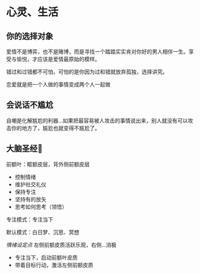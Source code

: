 

# 心灵、生活

## 你的选择对象



爱情不是博弈，也不是赌博，而是寻找一个踏踏实实肯对你好的男人相伴一生。享受与愉悦，才应该是爱情最原始的模样。



错过和过错都不可怕，可怕的是你因为过和错就放弃孤独，选择讲究。



恋爱就是把一个人做的事情变成两个人一起做



## 会说话不尴尬

自嘲是化解尴尬的利器...如果把最容易被人攻击的事情说出来，别人就没有可以攻击你的地方了，尴尬也就变得不尴尬了。



## 大脑圣经🧠

前额叶：眶额皮层，背外侧前额皮层

- 控制情绪
- 维护社交礼仪
- 保持专注
- 坚持有的放矢
- 思考如何思考（领悟）



专注模式：专注当下

默认模式：白日梦、沉思、冥想



*情绪设定点* 左侧前额皮质活跃乐观，右侧...消极



- 专注当下，启动前额叶皮质
- 带着目标行动，激活左侧前额皮质



